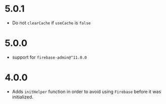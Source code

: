 # 5.0.1

- Do not `clearCache` if `useCache` is `false`

# 5.0.0

- support for `firebase-admin@^11.0.0`

# 4.0.0

- Adds `initHelper` function in order to avoid using `Firebase` before it was initialized.
